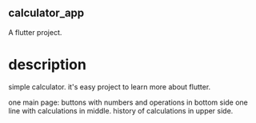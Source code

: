 ## calculator_app

A flutter project.

# description

simple calculator.
it's easy project to learn more about flutter.

one main page:
buttons with numbers and operations in bottom side
one line with calculations in middle.
history of calculations in upper side.

